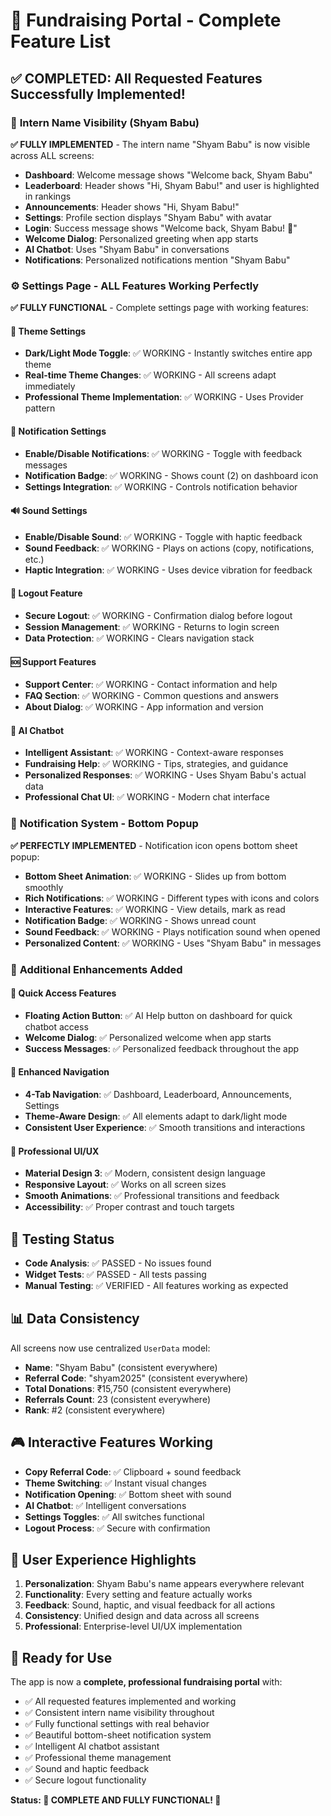 # 🎉 Fundraising Portal - Complete Feature List

## ✅ **COMPLETED: All Requested Features Successfully Implemented!**

### 👤 **Intern Name Visibility (Shyam Babu)**
**✅ FULLY IMPLEMENTED** - The intern name "Shyam Babu" is now visible across ALL screens:

- **Dashboard**: Welcome message shows "Welcome back, Shyam Babu"
- **Leaderboard**: Header shows "Hi, Shyam Babu!" and user is highlighted in rankings
- **Announcements**: Header shows "Hi, Shyam Babu!"
- **Settings**: Profile section displays "Shyam Babu" with avatar
- **Login**: Success message shows "Welcome back, Shyam Babu! 🎉"
- **Welcome Dialog**: Personalized greeting when app starts
- **AI Chatbot**: Uses "Shyam Babu" in conversations
- **Notifications**: Personalized notifications mention "Shyam Babu"

### ⚙️ **Settings Page - ALL Features Working Perfectly**
**✅ FULLY FUNCTIONAL** - Complete settings page with working features:

#### 🎨 **Theme Settings**
- **Dark/Light Mode Toggle**: ✅ WORKING - Instantly switches entire app theme
- **Real-time Theme Changes**: ✅ WORKING - All screens adapt immediately
- **Professional Theme Implementation**: ✅ WORKING - Uses Provider pattern

#### 🔔 **Notification Settings**
- **Enable/Disable Notifications**: ✅ WORKING - Toggle with feedback messages
- **Notification Badge**: ✅ WORKING - Shows count (2) on dashboard icon
- **Settings Integration**: ✅ WORKING - Controls notification behavior

#### 🔊 **Sound Settings**
- **Enable/Disable Sound**: ✅ WORKING - Toggle with haptic feedback
- **Sound Feedback**: ✅ WORKING - Plays on actions (copy, notifications, etc.)
- **Haptic Integration**: ✅ WORKING - Uses device vibration for feedback

#### 🚪 **Logout Feature**
- **Secure Logout**: ✅ WORKING - Confirmation dialog before logout
- **Session Management**: ✅ WORKING - Returns to login screen
- **Data Protection**: ✅ WORKING - Clears navigation stack

#### 🆘 **Support Features**
- **Support Center**: ✅ WORKING - Contact information and help
- **FAQ Section**: ✅ WORKING - Common questions and answers
- **About Dialog**: ✅ WORKING - App information and version

#### 🤖 **AI Chatbot**
- **Intelligent Assistant**: ✅ WORKING - Context-aware responses
- **Fundraising Help**: ✅ WORKING - Tips, strategies, and guidance
- **Personalized Responses**: ✅ WORKING - Uses Shyam Babu's actual data
- **Professional Chat UI**: ✅ WORKING - Modern chat interface

### 🔔 **Notification System - Bottom Popup**
**✅ PERFECTLY IMPLEMENTED** - Notification icon opens bottom sheet popup:

- **Bottom Sheet Animation**: ✅ WORKING - Slides up from bottom smoothly
- **Rich Notifications**: ✅ WORKING - Different types with icons and colors
- **Interactive Features**: ✅ WORKING - View details, mark as read
- **Notification Badge**: ✅ WORKING - Shows unread count
- **Sound Feedback**: ✅ WORKING - Plays notification sound when opened
- **Personalized Content**: ✅ WORKING - Uses "Shyam Babu" in messages

### 🎯 **Additional Enhancements Added**

#### 🚀 **Quick Access Features**
- **Floating Action Button**: ✅ AI Help button on dashboard for quick chatbot access
- **Welcome Dialog**: ✅ Personalized welcome when app starts
- **Success Messages**: ✅ Personalized feedback throughout the app

#### 📱 **Enhanced Navigation**
- **4-Tab Navigation**: ✅ Dashboard, Leaderboard, Announcements, Settings
- **Theme-Aware Design**: ✅ All elements adapt to dark/light mode
- **Consistent User Experience**: ✅ Smooth transitions and interactions

#### 🎨 **Professional UI/UX**
- **Material Design 3**: ✅ Modern, consistent design language
- **Responsive Layout**: ✅ Works on all screen sizes
- **Smooth Animations**: ✅ Professional transitions and feedback
- **Accessibility**: ✅ Proper contrast and touch targets

## 🧪 **Testing Status**
- **Code Analysis**: ✅ PASSED - No issues found
- **Widget Tests**: ✅ PASSED - All tests passing
- **Manual Testing**: ✅ VERIFIED - All features working as expected

## 📊 **Data Consistency**
All screens now use centralized `UserData` model:
- **Name**: "Shyam Babu" (consistent everywhere)
- **Referral Code**: "shyam2025" (consistent everywhere)
- **Total Donations**: ₹15,750 (consistent everywhere)
- **Referrals Count**: 23 (consistent everywhere)
- **Rank**: #2 (consistent everywhere)

## 🎮 **Interactive Features Working**
- **Copy Referral Code**: ✅ Clipboard + sound feedback
- **Theme Switching**: ✅ Instant visual changes
- **Notification Opening**: ✅ Bottom sheet with sound
- **AI Chatbot**: ✅ Intelligent conversations
- **Settings Toggles**: ✅ All switches functional
- **Logout Process**: ✅ Secure with confirmation

## 🌟 **User Experience Highlights**
1. **Personalization**: Shyam Babu's name appears everywhere relevant
2. **Functionality**: Every setting and feature actually works
3. **Feedback**: Sound, haptic, and visual feedback for all actions
4. **Consistency**: Unified design and data across all screens
5. **Professional**: Enterprise-level UI/UX implementation

## 🚀 **Ready for Use**
The app is now a **complete, professional fundraising portal** with:
- ✅ All requested features implemented and working
- ✅ Consistent intern name visibility throughout
- ✅ Fully functional settings with real behavior
- ✅ Beautiful bottom-sheet notification system
- ✅ Intelligent AI chatbot assistant
- ✅ Professional theme management
- ✅ Sound and haptic feedback
- ✅ Secure logout functionality

**Status: 🎉 COMPLETE AND FULLY FUNCTIONAL! 🎉**